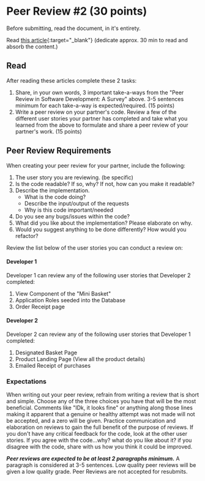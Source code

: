 
# Peer Review #2 (30 points)

Before submitting, read the document, in it's entirety. 

Read [this article](http://ijcsse.org/published/volume5/issue3/p3-V5I3.pdf){:target="_blank"} (dedicate approx. 30 min to read and absorb the content.)

## Read

After reading these articles complete these 2 tasks:
1. Share, in your own words, 3 important take-a-ways from the "Peer Review in Software Development: A Survey" above. 3-5 sentences minimum for each take-a-way is expected/required. (15 points)
2. Write a peer review on your partner's code. Review a few of the different user stories your partner has completed and take what you learned from the above to formulate and share a peer review of your partner's work. (15 points)

## Peer Review Requirements
When creating your peer review for your partner, include the following:
1. The user story you are reviewing. (be specific)
2. Is the code readable? If so, why? If not, how can you make it readable?
3. Describe the implementation. 
	- What is the code doing? 
	- Describe the input/output of the requests
	- Why is this code important/needed
4. Do you see any bugs/issues within the code?
5. What did you like about the implementation? Please elaborate on why. 
6. Would you suggest anything to be done differently? How would you refactor?

Review the list below of the user stories you can conduct a review on:

#### Developer 1
Developer 1 can review any of the following user stories that Developer 2 completed:
1. View Component of the "Mini Basket"
2. Application Roles seeded into the Database
3. Order Receipt page

#### Developer 2
Developer 2 can review any of the following user stories that Developer 1 completed:
1. Designated Basket Page
2. Product Landing Page (View all the product details)
3. Emailed Receipt of purchases

### Expectations

When writing out your peer review, refrain from writing a review that is short and simple. Choose any of the three choices you have that will be the most beneficial. Comments like "IDk, it looks fine" or anything along those lines making it apparent that a genuine or healthy attempt was not made will not be accepted, and a zero will be given. Practice communication and elaboration on reviews to gain the full benefit of the purpose of reviews. If you don't have any critical feedback for the code, look at the other user stories. If you agree with the code...why? what do you like about it? if you disagree with the code, share with us how you think it could be improved.

***Peer reviews are expected to be at least 2 paragraphs minimum.*** A paragraph is considered at 3-5 sentences. Low quality peer reviews will be given a low quality grade. Peer Reviews are not accepted for resubmits. 
